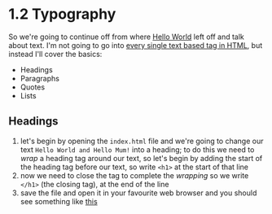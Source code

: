 # 1.2 Typography

So we're going to continue off from where [Hello World](chapter-1/hello-world/) left off and talk about text. I'm not going to go into [every single text based tag in HTML](http://baselinecss.com/typography.html), but instead I'll cover the basics:

- Headings
- Paragraphs
- Quotes
- Lists

## Headings

1. let's begin by opening the `index.html` file and we're going to change our text `Hello World and Hello Mum!` into a heading; to do this we need to *wrap* a heading tag around our text, so let's begin by adding the start of the heading tag before our text, so write `<h1>` at the start of that line
2. now we need to close the tag to complete the *wrapping* so we write `</h1>` (the closing tag), at the end of the line
3. save the file and open it in your favourite web browser and you should see something like [this](http://ahmednuaman.github.io/coding-for-my-sister/chapter-1/typography/headings.html)
